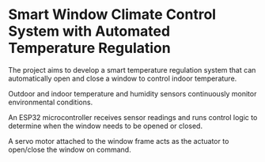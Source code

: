 # Smart Window Climate Control System with Automated Temperature Regulation

The project aims to develop a smart temperature regulation system that can automatically open and close a window to control indoor temperature.

Outdoor and indoor temperature and humidity sensors continuously monitor environmental conditions.

An ESP32 microcontroller receives sensor readings and runs control logic to determine when the window needs to be opened or closed.

A servo motor attached to the window frame acts as the actuator to open/close the window on command.


